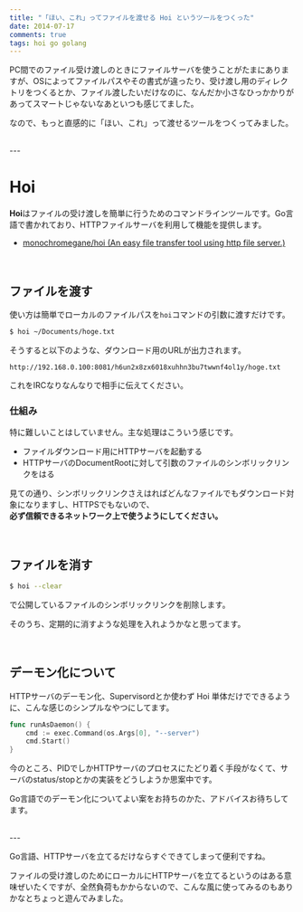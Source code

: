 ```yaml
---
title: "「ほい、これ」ってファイルを渡せる Hoi というツールをつくった"
date: 2014-07-17
comments: true
tags: hoi go golang
---
```



PC間でのファイル受け渡しのときにファイルサーバを使うことがたまにありますが、OSによってファイルパスやその書式が違ったり、受け渡し用のディレクトリをつくるとか、ファイル渡したいだけなのに、なんだか小さなひっかかりがあってスマートじゃないなあといつも感じてました。

なので、もっと直感的に「ほい、これ」って渡せるツールをつくってみました。

<br />
---

# Hoi

**Hoi**はファイルの受け渡しを簡単に行うためのコマンドラインツールです。Go言語で書かれており、HTTPファイルサーバを利用して機能を提供します。

- [monochromegane/hoi (An easy file transfer tool using http file server.)](https://github.com/monochromegane/hoi)

<br />

## ファイルを渡す

使い方は簡単でローカルのファイルパスを`hoi`コマンドの引数に渡すだけです。

```sh
$ hoi ~/Documents/hoge.txt
```

そうすると以下のような、ダウンロード用のURLが出力されます。

`http://192.168.0.100:8081/h6un2x8zx6018xuhhn3bu7twwnf4ol1y/hoge.txt`

これをIRCなりなんなりで相手に伝えてください。


### 仕組み

特に難しいことはしていません。主な処理はこういう感じです。

- ファイルダウンロード用にHTTPサーバを起動する
- HTTPサーバのDocumentRootに対して引数のファイルのシンボリックリンクをはる

見ての通り、シンボリックリンクさえはればどんなファイルでもダウンロード対象になりますし、HTTPSでもないので、  
**必ず信頼できるネットワーク上で使うようにしてください。**

<br />

## ファイルを消す

```sh
$ hoi --clear
```

で公開しているファイルのシンボリックリンクを削除します。

そのうち、定期的に消すような処理を入れようかなと思ってます。

<br />

## デーモン化について

HTTPサーバのデーモン化、Supervisordとか使わず Hoi 単体だけでできるように、こんな感じのシンプルなやつにしてます。

```go
func runAsDaemon() {
	cmd := exec.Command(os.Args[0], "--server")
	cmd.Start()
}
```

今のところ、PIDでしかHTTPサーバのプロセスにたどり着く手段がなくて、サーバのstatus/stopとかの実装をどうしようか思案中です。

Go言語でのデーモン化についてよい案をお持ちのかた、アドバイスお待ちしてます。

<br />
---

Go言語、HTTPサーバを立てるだけならすぐできてしまって便利ですね。

ファイルの受け渡しのためにローカルにHTTPサーバを立てるというのはある意味ぜいたくですが、全然負荷もかからないので、こんな風に使ってみるのもありかなとちょっと遊んでみました。

